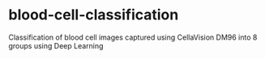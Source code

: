 # blood-cell-classification
Classification of blood cell images captured using CellaVision DM96 into 8 groups using Deep Learning
